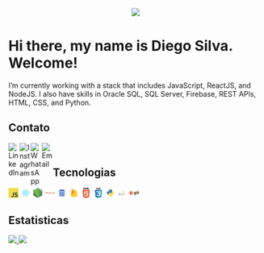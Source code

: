 <p align="center">
  <img src="https://github.com/user-attachments/assets/76ca50e4-54cd-4fc5-8ece-39fafb29c12d" width="300"  />
</p>

# Hi there, my name is Diego Silva. Welcome!

I’m currently working with a stack that includes JavaScript, ReactJS, and NodeJS. I also have skills in Oracle SQL, SQL Server, Firebase, REST APIs, HTML, CSS, and Python.





## Contato
<a target="_blank" href="https://www.linkedin.com/in/diego-silva-96234318b/?originalSubdomain=br">
  <img align="left" alt="LinkedIn" width="22px" src="https://github.com/user-attachments/assets/a68c33ed-6e53-4153-9973-b0776fd60047" />
</a>
<a target="_blank" href="https://www.instagram.com/diegodosites?igsh=MWZscTgzendxaTdkYw%3D%3D&utm_source=qr">
  <img align="left" alt="Instagram" width="22px" src="https://github.com/user-attachments/assets/b73ea682-c0bc-4f5c-a598-48b9b824e70e" />
</a>
<a target="_blank" href="https://api.whatsapp.com/send?phone=5515996289420">
  <img align="left" alt="WhatsApp" width="22px" src="https://github.com/user-attachments/assets/5503d131-29bf-4e41-b449-b7fa1b088822" />
</a>
<a target="_blank" href="mailto:digssilva2000@outlook.com">
  <img align="left" alt="Email" width="22px" src="https://github.com/user-attachments/assets/edd841c4-5e1f-4d86-872e-c34add7fdf5d" />
</a>
  
&nbsp;

## Tecnologias
<code><img height="20" src="https://raw.githubusercontent.com/github/explore/80688e429a7d4ef2fca1e82350fe8e3517d3494d/topics/javascript/javascript.png"></code>
<code><img height="20" src="https://raw.githubusercontent.com/github/explore/80688e429a7d4ef2fca1e82350fe8e3517d3494d/topics/react/react.png"></code>
<code><img height="20" src="https://raw.githubusercontent.com/github/explore/80688e429a7d4ef2fca1e82350fe8e3517d3494d/topics/nodejs/nodejs.png"></code>
<code><img height="20" src="https://raw.githubusercontent.com/github/explore/80688e429a7d4ef2fca1e82350fe8e3517d3494d/topics/oracle/oracle.png"></code>
<code><img height="20" src="https://raw.githubusercontent.com/github/explore/80688e429a7d4ef2fca1e82350fe8e3517d3494d/topics/sql/sql.png"></code>
<code><img height="20" src="https://raw.githubusercontent.com/github/explore/80688e429a7d4ef2fca1e82350fe8e3517d3494d/topics/firebase/firebase.png"></code>
<code><img height="20" src="https://raw.githubusercontent.com/github/explore/80688e429a7d4ef2fca1e82350fe8e3517d3494d/topics/html/html.png"></code>
<code><img height="20" src="https://raw.githubusercontent.com/github/explore/80688e429a7d4ef2fca1e82350fe8e3517d3494d/topics/css/css.png"></code>
<code><img height="20" src="https://raw.githubusercontent.com/github/explore/80688e429a7d4ef2fca1e82350fe8e3517d3494d/topics/python/python.png"></code>
<code><img height="20" src="https://raw.githubusercontent.com/github/explore/80688e429a7d4ef2fca1e82350fe8e3517d3494d/topics/mysql/mysql.png"></code>
<code><img height="20" src="https://raw.githubusercontent.com/github/explore/80688e429a7d4ef2fca1e82350fe8e3517d3494d/topics/git/git.png"></code>

## Estatisticas
<div>
<a href="https://github.com/seu-usuário-aqui">
<img loading="lazy" height="180em" src="https://github-readme-stats.vercel.app/api/top-langs/?username=diegosilvadv&layout=compact&langs_count=7&theme=dracula"/>
<img loading="lazy" height="180em" src="https://github-readme-stats.vercel.app/api?username=diegosilvadv&show_icons=true&theme=dracula&include_all_commits=true&count_private=true"/>
</div>

